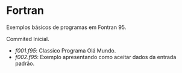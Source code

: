 # Fortran

Exemplos básicos de programas em Fontran 95.

Commited Inicial.

* *f001.f95*: Classico Programa Olá Mundo.
* *f002.f95*: Exemplo apresentando como aceitar dados da entrada padrão.

